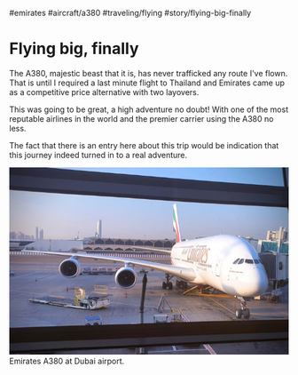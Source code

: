 #emirates #aircraft/a380 #traveling/flying #story/flying-big-finally

# Flying big, finally

The A380, majestic beast that it is, has never trafficked any route I've flown. That is until I required a last minute flight to Thailand and Emirates came up as a competitive price alternative with two layovers.

This was going to be great, a high adventure no doubt! With one of the most reputable airlines in the world and the premier carrier using the A380 no less.

The fact that there is an entry here about this trip would be indication that this journey indeed turned in to a real adventure.

![Emirates A380](images/emirates_a380_resized.jpg)
Emirates A380 at Dubai airport.
